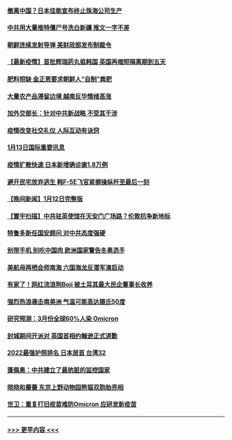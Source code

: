 #### [撤离中国？日本佳能宣布终止珠海公司生产](../pages/prog202/a103320432.md?t=01140650) 
#### [中共用大量推特僵尸号洗白新疆 推文一字不差](../pages/prog202/a103320386.md?t=01140650) 
#### [朝鲜连续发射导弹 美财政部发布制裁令](../pages/prog202/a103320339.md?t=01140650) 
#### [【最新疫情】首批辉瑞药丸抵韩国 英国再缩短隔离期到五天](../pages/prog202/a103320345.md?t=01140650) 
#### [肥料短缺 金正恩要求朝鲜人“自制”粪肥](../pages/prog202/a103320124.md?t=01140650) 
#### [大量农产品滞留边境 越南反华情绪高涨](../pages/prog202/a103320103.md?t=01140650) 
#### [加外交部长：针对中共新战略 不受其干涉](../pages/prog202/a103320081.md?t=01140650) 
#### [疫情改变社交礼仪 人际互动有诀窍](../pages/prog202/a103320079.md?t=01140650) 
#### [1月13日国际重要讯息](../pages/prog202/a103320075.md?t=01140650) 
#### [疫情扩散快速 日本新增确诊逾1.8万例](../pages/prog202/a103320099.md?t=01140650) 
#### [避开民宅放弃逃生 韩F-5E飞官紧握操纵杆至最后一刻](../pages/prog202/a103320073.md?t=01140650) 
#### [【晚间新闻】1月12日完整版](../pages/prog202/a103319813.md?t=01140650) 
#### [【寰宇扫描】中共驻英使馆在天安门广场路？伦敦抗争新地标](../pages/prog202/a103319585.md?t=01140650) 
#### [特鲁多新任国安顾问 对中共态度强硬](../pages/prog202/a103318632.md?t=01140650) 
#### [别带手机 别吃中国肉 欧洲国家警告冬奥选手](../pages/prog202/a103319549.md?t=01140650) 
#### [美航母两栖会师南海 六国海龙反潜军演启动](../pages/prog202/a103319502.md?t=01140650) 
#### [有家了！网红流浪狗Boji 被土耳其最大民企董事长收养](../pages/prog202/a103319796.md?t=01140650) 
#### [强烈热浪袭击南美洲 气温可能高达摄氏50度](../pages/prog202/a103319788.md?t=01140650) 
#### [研究预测：3月份全球60%人染 Omicron](../pages/prog202/a103319633.md?t=01140650) 
#### [封城期间开派对 英国首相约翰逊正式道歉](../pages/prog202/a103319600.md?t=01140650) 
#### [2022最强护照排名  日本居首 台湾32](../pages/prog202/a103319604.md?t=01140650) 
#### [蓬佩奥：中共建立了最肮脏的监控国家](../pages/prog202/a103319589.md?t=01140650) 
#### [晓晓和蕾蕾 东京上野动物园熊猫双胞胎亮相](../pages/prog202/a103319571.md?t=01140650) 
#### [世卫：重复打旧疫苗难防Omicron 应研发新疫苗](../pages/prog202/a103319451.md?t=01140650) 

----
#### [ >>> 更早内容 <<< ](../indexes/prog202-earlier.md)
